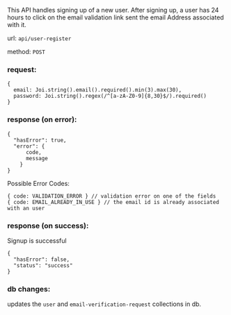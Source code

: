 This API handles signing up of a new user. After signing up, a user has 24 hours to 
click on the email validation link sent the email Address associated with it.

url: `api/user-register`

method: `POST`

### request: 
```
{
  email: Joi.string().email().required().min(3).max(30),
  password: Joi.string().regex(/^[a-zA-Z0-9]{8,30}$/).required()
}
```

### response (on error):
```
{
  "hasError": true,
  "error": {
      code,
      message
    }
}
```
Possible Error Codes:
```
{ code: VALIDATION_ERROR } // validation error on one of the fields
{ code: EMAIL_ALREADY_IN_USE } // the email id is already associated with an user
```

### response (on success):
Signup is successful
```
{
  "hasError": false,
  "status": "success"
}
```

### db changes:
updates the `user` and `email-verification-request` collections in db.